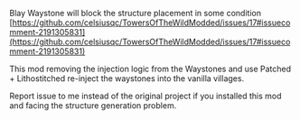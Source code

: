 Blay Waystone will block the structure placement in some condition
[https://github.com/celsiusqc/TowersOfTheWildModded/issues/17#issuecomment-2191305831](https://github.com/celsiusqc/TowersOfTheWildModded/issues/17#issuecomment-2191305831)

This mod removing the injection logic from the Waystones and use Patched + Lithostitched re-inject the waystones into the vanilla villages.

Report issue to me instead of the original project if you installed this mod and facing the structure generation problem.

